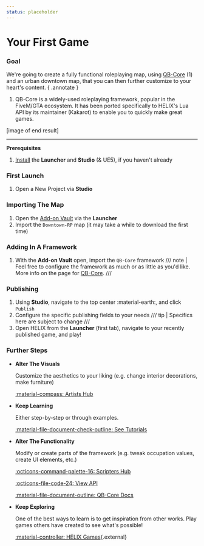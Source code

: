 ```yaml
---
status: placeholder
---
```


# Your First Game

### Goal
We're going to create a fully functional roleplaying map, using [QB-Core](../scripting/qbcore.md) (1) and an urban downtown map, that you can then further customize to your heart's content.
{ .annotate }

1.  QB-Core is a widely-used roleplaying framework, popular in the
    FiveM/GTA ecosystem. It has been ported specifically to HELIX's Lua API by its maintainer (Kakarot) to enable you to quickly make great games. 

[image of end result]

---

**Prerequisites**

1. [Install](install.md) the **Launcher** and **Studio** (& UE5), if you haven't already

### First Launch
1. Open a New Project via **Studio**

### Importing The Map
1. Open the [Add-on Vault](../tutorials/vault.md) via the **Launcher**
2. Import the `Downtown-RP` map (it may take a while to download the first time)

### Adding In A Framework
1. With the **Add-on Vault** open, import the `QB-Core` framework
/// note | Feel free to configure the framework as much or as little as you'd like. More info on the page for [QB-Core](../scripting/qbcore.md).
///

### Publishing
1. Using **Studio**, navigate to the top center :material-earth:, and click `Publish`
2. Configure the specific publishing fields to your needs
/// tip | Specifics here are subject to change
///
3. Open HELIX from the **Launcher** (first tab), navigate to your recently published game, and play!

### Further Steps

<div class="grid cards" markdown>

-   __Alter The Visuals__

    Customize the aesthetics to your liking (e.g. change interior decorations, make furniture)

    [:material-compass: Artists Hub](artists.md)

-   __Keep Learning__

    Either step-by-step or through examples.

    [:material-file-document-check-outline: See Tutorials](../tutorials/index.md)

-   __Alter The Functionality__

	Modify or create parts of the framework (e.g. tweak occupation values, create UI elements, etc.)

    [:octicons-command-palette-16: Scripters Hub](scripters.md)

    [:octicons-file-code-24: View API](../api/index.md)

    [:material-file-document-outline: QB-Core Docs](../scripting/qbcore.md)

-   __Keep Exploring__

    One of the best ways to learn is to get inspiration from other works. Play games others have created to see what's possible!

    [:material-controller: HELIX Games](https://helixgame.com/){.external}    
    
</div>
